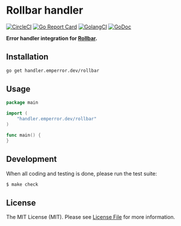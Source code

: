 # Rollbar handler

[![CircleCI](https://circleci.com/gh/emperror/handler-rollbar.svg?style=svg)](https://circleci.com/gh/emperror/handler-rollbar)
[![Go Report Card](https://goreportcard.com/badge/handler.emperror.dev/rollbar?style=flat-square)](https://goreportcard.com/report/handler.emperror.dev/rollbar)
[![GolangCI](https://golangci.com/badges/github.com/emperror/handler-rollbar.svg)](https://golangci.com/r/github.com/emperror/handler-rollbar)
[![GoDoc](http://img.shields.io/badge/godoc-reference-5272B4.svg?style=flat-square)](https://godoc.org/handler.emperror.dev/rollbar)

**Error handler integration for [Rollbar](https://rollbar.com).**


## Installation

```bash
go get handler.emperror.dev/rollbar
```


## Usage

```go
package main

import (
	"handler.emperror.dev/rollbar"
)

func main() {
}
```


## Development

When all coding and testing is done, please run the test suite:

``` bash
$ make check
```


## License

The MIT License (MIT). Please see [License File](LICENSE) for more information.
